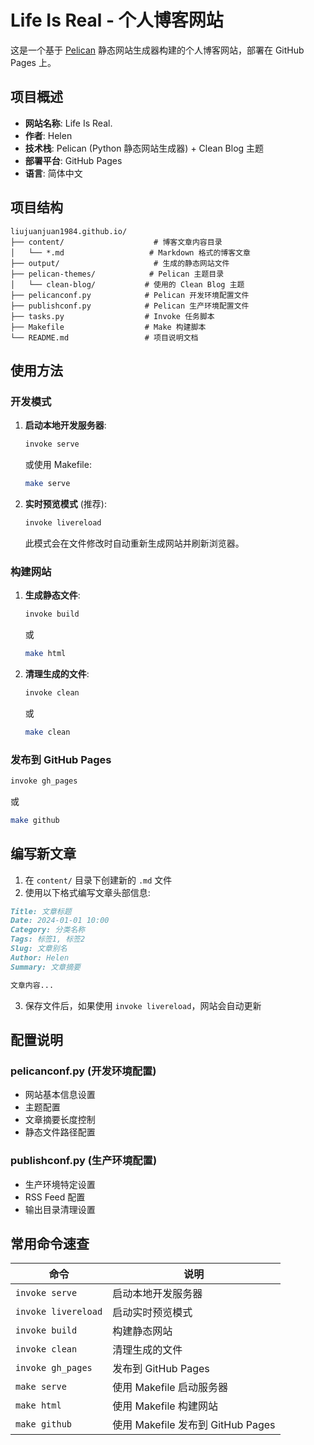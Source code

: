 # Life Is Real - 个人博客网站

这是一个基于 [Pelican](https://getpelican.com/) 静态网站生成器构建的个人博客网站，部署在 GitHub Pages 上。

## 项目概述

- **网站名称**: Life Is Real.
- **作者**: Helen
- **技术栈**: Pelican (Python 静态网站生成器) + Clean Blog 主题
- **部署平台**: GitHub Pages
- **语言**: 简体中文

## 项目结构

```
liujuanjuan1984.github.io/
├── content/                    # 博客文章内容目录
│   └── *.md                   # Markdown 格式的博客文章
├── output/                     # 生成的静态网站文件
├── pelican-themes/            # Pelican 主题目录
│   └── clean-blog/           # 使用的 Clean Blog 主题
├── pelicanconf.py            # Pelican 开发环境配置文件
├── publishconf.py            # Pelican 生产环境配置文件
├── tasks.py                  # Invoke 任务脚本
├── Makefile                  # Make 构建脚本
└── README.md                 # 项目说明文档
```

## 使用方法

### 开发模式

1. **启动本地开发服务器**:
   ```bash
   invoke serve
   ```
   或使用 Makefile:
   ```bash
   make serve
   ```

2. **实时预览模式** (推荐):
   ```bash
   invoke livereload
   ```
   此模式会在文件修改时自动重新生成网站并刷新浏览器。

### 构建网站

1. **生成静态文件**:
   ```bash
   invoke build
   ```
   或
   ```bash
   make html
   ```

2. **清理生成的文件**:
   ```bash
   invoke clean
   ```
   或
   ```bash
   make clean
   ```

### 发布到 GitHub Pages

```bash
invoke gh_pages
```
或
```bash
make github
```

## 编写新文章

1. 在 `content/` 目录下创建新的 `.md` 文件
2. 使用以下格式编写文章头部信息:

```markdown
Title: 文章标题
Date: 2024-01-01 10:00
Category: 分类名称
Tags: 标签1, 标签2
Slug: 文章别名
Author: Helen
Summary: 文章摘要

文章内容...
```

3. 保存文件后，如果使用 `invoke livereload`，网站会自动更新

## 配置说明

### pelicanconf.py (开发环境配置)
- 网站基本信息设置
- 主题配置
- 文章摘要长度控制
- 静态文件路径配置

### publishconf.py (生产环境配置)
- 生产环境特定设置
- RSS Feed 配置
- 输出目录清理设置

## 常用命令速查

| 命令 | 说明 |
|------|------|
| `invoke serve` | 启动本地开发服务器 |
| `invoke livereload` | 启动实时预览模式 |
| `invoke build` | 构建静态网站 |
| `invoke clean` | 清理生成的文件 |
| `invoke gh_pages` | 发布到 GitHub Pages |
| `make serve` | 使用 Makefile 启动服务器 |
| `make html` | 使用 Makefile 构建网站 |
| `make github` | 使用 Makefile 发布到 GitHub Pages |

